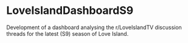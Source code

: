# LoveIslandDashboardS9
Development of a dashboard analysing the r/LoveIslandTV discussion threads for the latest (S9) season of Love Island.
